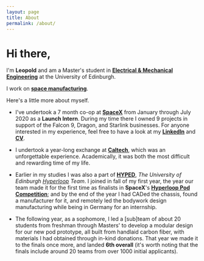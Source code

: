 ```yaml
---
layout: page
title: About
permalink: /about/
---
```


# Hi there,

I'm **Leopold** and am a Master's student in **[Electrical & Mechanical Engineering](https://www.ed.ac.uk/studying/undergraduate/degrees/index.php?action=programme&code=HHH6)** at the University of Edinburgh.

I work on **[space manufacturing](https://foundation.si)**.

Here's a little more about myself.

* I've undertook a 7 month co-op at **[SpaceX](https://www.spacex.com/)** from January through July 2020 as a **Launch Intern**. During my time there I owned 9 projects in support of the Falcon 9, Dragon, and Starlink businesses. For anyone interested in my experience, feel free to have a look at my **[LinkedIn](https://www.linkedin.com/in/leopold-t/)** and **[CV](https://www.visualcv.com/leopold-t/)**.

* I undertook a year-long exchange at **[Caltech](https://www.caltech.edu/)**, which was an unforgettable experience. Academically, it was both the most difficult and rewarding time of my life.

* Earlier in my studies I was also a part of **[HYPED](https://hyp-ed.com/)**, _The University of Edinburgh [Hyperloop](https://en.m.wikipedia.org/wiki/Hyperloop) Team_. I joined in fall of my first year, the year our team made it for the first time as finalists in **SpaceX**'s **[Hyperloop Pod Competition](https://www.spacex.com/hyperloop)**; and by the end of the year I had CADed the chassis, found a manufacturer for it, and remotely led the bodywork design manufacturing while being in Germany for an internship.

* The following year, as a sophomore, I led a \[sub]team of about 20 students from freshman through Masters' to develop a modular design for our new pod prototype, all built from handlaid carbon fiber, with materials I had obtained through in-kind donations. That year we made it to the finals once more, and landed **6th overall** (it's worth noting that the finals include around 20 teams from over 1000 initial applicants).

<!--- [email@domain.com](mailto:email@domain.com) --->
